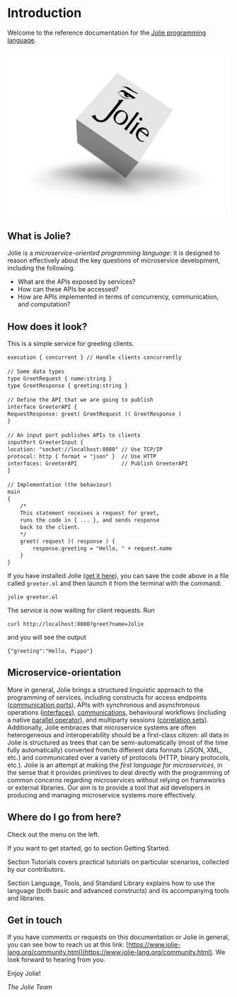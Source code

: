 # Introduction

Welcome to the reference documentation for the [Jolie programming language](https://jolie-lang.org).

![](./.gitbook/assets/jolielogo.png)

## What is Jolie?

Jolie is a _microservice-oriented programming language_: it is designed to reason effectively about the key questions of microservice development, including the following.

- What are the APIs exposed by services?
- How can these APIs be accessed?
- How are APIs implemented in terms of concurrency, communication, and computation?

## How does it look?

This is a simple service for greeting clients.

```jolie
execution { concurrent } // Handle clients concurrently

// Some data types
type GreetRequest { name:string }
type GreetResponse { greeting:string }

// Define the API that we are going to publish
interface GreeterAPI {
RequestResponse: greet( GreetRequest )( GreetResponse )
}

// An input port publishes APIs to clients
inputPort GreeterInput {
location: "socket://localhost:8080"	// Use TCP/IP
protocol: http { format = "json" }	// Use HTTP
interfaces: GreeterAPI				// Publish GreeterAPI
}

// Implementation (the behaviour)
main
{
	/*
	This statement receives a request for greet,
	runs the code in { ... }, and sends response
	back to the client.
	*/
	greet( request )( response ) {
		response.greeting = "Hello, " + request.name
	}
}
```

If you have installed Jolie \([get it here](https://www.jolie-lang.org/downloads.html)\), you can save the code above in a file called `greeter.ol` and then launch it from the terminal with the command:
```
jolie greeter.ol
```

The service is now waiting for client requests. Run
```
curl http://localhost:8080?greet?name=Jolie
```
and you will see the output
```
{"greeting":"Hello, Pippo"}
```

## Microservice-orientation

More in general, Jolie brings a structured linguistic approach to the programming of services, including constructs for access endpoints \([communication ports](./basics/communication-ports/)\), APIs with synchronous and asynchronous operations \([interfaces](./basics/interfaces/)\), [communications](./basics/communication-ports/using_communication_ports.md), behavioural workflows \(including a native [parallel operator](./basics/composing_statements.md)\), and multiparty sessions \([correlation sets](./basics/sessions.md)\).
Additionally, Jolie embraces that microservice systems are often heterogeneous and interoperability should be a first-class citizen: all data in Jolie is structured as trees that can be semi-automatically (most of the time fully automatically) converted from/to different data formats (JSON, XML, etc.) and communicated over a variety of protocols (HTTP, binary protocols, etc.).
Jolie is an attempt at making the _first language for microservices_, in the sense that it provides primitives to deal directly with the programming of common concerns regarding microservices without relying on frameworks or external libraries.
Our aim is to provide a tool that aid developers in producing and managing microservice systems more effectively.

## Where do I go from here?

Check out the menu on the left.

If you want to get started, go to section Getting Started.

Section Tutorials covers practical tutorials on particular scenarios, collected by our contributors.

Section Language, Tools, and Standard Library explains how to use the language (both basic and advanced constructs) and its accompanying tools and libraries.

## Get in touch

If you have comments or requests on this documentation or Jolie in general, you can see how to reach us at this link: [https://www.jolie-lang.org/community.html](https://www.jolie-lang.org/community.html). We look forward to hearing from you.

Enjoy Jolie!

_The Jolie Team_

